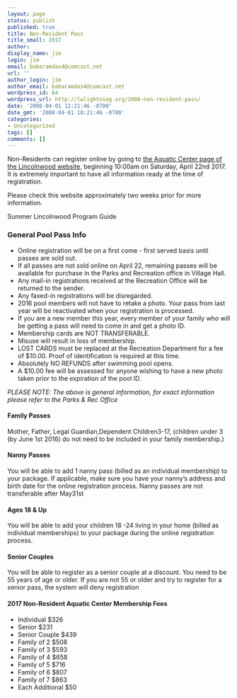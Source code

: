 ```yaml
---
layout: page
status: publish
published: true
title: Non-Resident Pass
title_small: 2017
author:
display_name: jim
login: jim
email: babaramdas4@comcast.net
url: ''
author_login: jim
author_email: babaramdas4@comcast.net
wordpress_id: 64
wordpress_url: http://lwlightning.org/2008-non-resident-pass/
date: '2008-04-01 12:21:46 -0700'
date_gmt: '2008-04-01 18:21:46 -0700'
categories:
- Uncategorized
tags: []
comments: []
---
```



Non-Residents can register online by going to <a href="http://www.lincolnwoodil.org/enjoy-lincolnwood/parks-and-recreation/facilities/aquatic-center/">the Aquatic Center page of the Lincolnwood website</a>, beginning 10:00am on Saturday, April 22nd 2017. It is extremely important to have all information ready at the time of registration.

Please check this website approximately two weeks prior for more information.

Summer Lincolnwood Program Guide

###  General Pool Pass Info

* Online registration will be on a first come - first served basis until passes are sold out.
* If all passes are not sold online on April 22,  remaining passes will be available for purchase in the Parks and Recreation office in Village Hall. 
* Any mail-in registrations received at the Recreation Office will be returned to the sender.
* Any faxed-in registrations will be disregarded.
* 2016 pool members will not have to retake a photo. Your pass from last year will be reactivated when your registration is processed.
* If you are a new member this year, every member of your family who will be getting a pass will need to come in and get a photo ID.
* Membership cards are NOT TRANSFERABLE.
* Misuse will result in loss of membership.
* LOST CARDS must be replaced at the Recreation Department for a fee of $10.00. Proof of identification is required at this time.
* Absolutely NO REFUNDS after swimming pool opens.
* A $10.00 fee will be assessed for anyone wishing to have a new photo taken prior to the expiration of the pool ID.

_PLEASE NOTE: The above is general information, for exact information please refer to the Parks & Rec Office_

#### Family Passes

Mother, Father, Legal Guardian,Dependent Children3-17, (children under 3 (by June 1st 2016) do not need to be included in your family membership.)

#### Nanny Passes

You will be able to add 1 nanny pass (billed as an individual membership) to your package. If applicable, make sure you have your nanny’s address and birth date for the online registration process. Nanny passes are not transferable after May31st

#### Ages 18 & Up

You will be able to add your children 18 -24 living in your home (billed as individual memberships) to your package during the online registration process.

#### Senior Couples

You will be able to register as a senior couple at a discount. You need to be 55 years of age or older. If you are not 55 or older and try to register for a senior pass, the system will deny registration

#### 2017 Non-Resident Aquatic Center Membership Fees

* Individual $326
* Senior $231
* Senior Couple $439
* Family of 2 $508
* Family of 3 $593
* Family of 4 $658
* Family of 5 $716
* Family of 6 $807
* Family of 7 $863
* Each Additional $50
